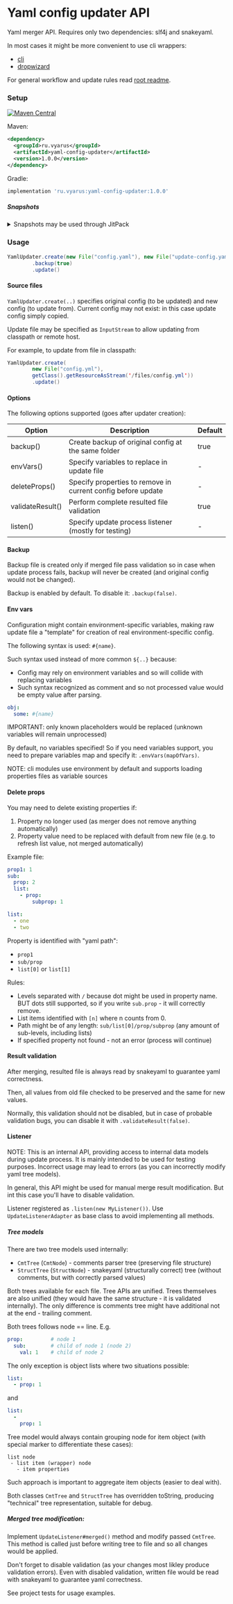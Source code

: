 # Yaml config updater API

Yaml merger API. Requires only two dependencies: slf4j and snakeyaml.

In most cases it might be more convenient to use cli wrappers:

- [cli](../yaml-config-updater-cli)
- [dropwizard](../dropwizard-config-updater)

For general workflow and update rules read [root readme](../).

### Setup

[![Maven Central](https://img.shields.io/maven-central/v/ru.vyarus/yaml-config-updater.svg?style=flat)](https://maven-badges.herokuapp.com/maven-central/ru.vyarus/yaml-config-updater)

Maven:

```xml
<dependency>
  <groupId>ru.vyarus</groupId>
  <artifactId>yaml-config-updater</artifactId>
  <version>1.0.0</version>
</dependency>
```

Gradle:

```groovy
implementation 'ru.vyarus:yaml-config-updater:1.0.0'
```

##### Snapshots

<details>
      <summary>Snapshots may be used through JitPack</summary>

* Go to [JitPack project page](https://jitpack.io/#xvik/yaml-config-updater)
* Select `Commits` section and click `Get it` on commit you want to use (top one - the most recent)
* Follow displayed instruction: add repository and change dependency (NOTE: due to JitPack convention artifact group will be different)


For gradle use `buildscript` block with required commit hash as version:

```groovy
buildscript {
    repositories {
        maven { url 'https://jitpack.io' }
    }
    dependencies {
        classpath 'ru.vyarus:yaml-config-updater:master-SNAPSHOT'
    }
}
apply plugin: 'ru.vyarus.quality'
```

</details>

### Usage

```java
YamlUpdater.create(new File("config.yaml"), new File("update-config.yaml"))
        .backup(true)
        .update()
```

#### Source files

`YamlUpdater.create(..)` specifies original config (to be updated) and new config (to update from).
Current config may not exist: in this case update config simply copied.

Update file may be specified as `InputStream` to allow updating from classpath or remote host.

For example, to update from file in classpath:

```java
YamlUpdater.create(
        new File("config.yml"),
        getClass().getResourceAsStream('/files/config.yml'))
        .update()
```

#### Options

The following options supported (goes after updater creation):

| Option | Description | Default |
|--------|-------------|---------|
| backup()| Create backup of original config at the same folder| true |
| envVars() | Specify variables to replace in update file | - |
| deleteProps() | Specify properties to remove in current config before update | - |
| validateResult() | Perform complete resulted file validation | true |
| listen() | Specify update process listener (mostly for testing) | - |

#### Backup

Backup file is created only if merged file pass validation so in case when update process fails,
backup will never be created (and original config would not be changed).

Backup is enabled by default. To disable it: `.backup(false)`.

#### Env vars

Configuration might contain environment-specific variables, making raw update file
a "template" for creation of real environment-specific config.

The following syntax is used: `#{name}`.

Such syntax used instead of more common `${..}` because:

- Config may rely on environment variables and so will collide with replacing variables
- Such syntax recognized as comment and so not processed value would be empty value after parsing.

```yaml
obj:
  some: #{name}
```

IMPORTANT: only known placeholders would be replaced (unknown variables will remain unprocessed)

By default, no variables specified! So if you need variables support, you need
to prepare variables map and specify it: `.envVars(mapOfVars)`.

NOTE: cli modules use environment by default and supports loading properties 
files as variable sources

#### Delete props

You may need to delete existing properties if:

1. Property no longer used (as merger does not remove anything automatically)
2. Property value need to be replaced with default from new file (e.g. to refresh list value, not merged automatically)

Example file:

```yaml
prop1: 1
sub:
  prop: 2
  list:
    - prop:
        subprop: 1

list:
  - one
  - two
```

Property is identified with "yaml path":

- `prop1` 
- `sub/prop`
- `list[0]` or `list[1]`

Rules:

- Levels separated with `/` because dot might be used in property name. BUT dots still supported, so
    if you write `sub.prop` - it will correctly remove. 
- List items identified with `[n]` where n counts from 0.
- Path might be of any length: `sub/list[0]/prop/subprop` (any amount of sub-levels, including lists)
- If specified property not found - not an error (process will continue)

#### Result validation

After merging, resulted file is always read by snakeyaml to guarantee yaml correctness.

Then, all values from old file checked to be preserved and the same for new values.

Normally, this validation should not be disabled, but in case of probable validation
bugs, you can disable it with `.validateResult(false)`.

#### Listener

NOTE: This is an internal API, providing access to internal data models during
update process. It is mainly intended to be used for testing purposes. Incorrect
usage may lead to errors (as you can incorrectly modify yaml tree models).

In general, this API might be used for manual merge result modification. But int this case
you'll have to disable validation.

Listener registered as `.listen(new MyListener())`. Use `UpdateListenerAdapter` as base class
to avoid implementing all methods.

##### Tree models

There are two tree models used internally:

- `CmtTree` (`CmtNode`) - comments parser tree (preserving file structure)
- `StructTree` (`StructNode`) - snakeyaml (structurally correct) tree (without comments, but with correctly parsed values)

Both trees available for each file. Tree APIs are unified. Trees themselves are also unified (they would have the 
same structure - it is validated internally). The only difference is comments tree might have additional not at the end - trailing comment.

Both trees follows node == line. E.g.

```yaml
prop:         # node 1
  sub:        # child of node 1 (node 2)
    val: 1    # child of node 2
```

The only exception is object lists where two situations possible:

```yaml
list:
  - prop: 1
```

and

```yaml
list:
  -
    prop: 1
```

Tree model would always contain grouping node for item object (with special marker to differentiate these cases):

```
list node
 - list item (wrapper) node
   - item properties
```

Such approach is important to aggregate item objects (easier to deal with).

Both classes `CmtTree` and `StructTree` has overridden toString, producing
"technical" tree representation, suitable for debug.

##### Merged tree modification:

Implement `UpdateListener#merged()` method and modify passed `CmtTree`.
This method is called just before writing tree to file and so all changes
would be applied.

Don't forget to disable validation (as your changes most likley produce validation errors).
Even with disabled validation, written file would be read with snakeyaml to guarantee
yaml correctness.

See project tests for usage examples.